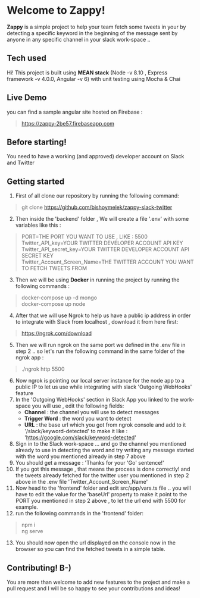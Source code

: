 # Welcome to Zappy!

**Zappy** is a simple project to help your team fetch some tweets in your by detecting a specific keyword in the beginning of the message sent by anyone in any specific channel in your slack work-space  ..

## Tech used
Hi! This project is built using **MEAN stack** (Node -v 8.10 , Express framework -v 4.0.0, Angular -v 6) with unit testing using Mocha & Chai

## Live Demo
you can find a sample angular site hosted on Firebase :

> https://zappy-2be57.firebaseapp.com

## Before starting!
You need to have a working (and approved) developer account on Slack and Twitter

## Getting started

 1. First of all clone our repository by running the following command:
> git clone https://github.com/bishoymelek/zappy-slack-twitter
2.  Then inside the 'backend' folder , We will create a file '.env' with some variables like this :
> PORT=THE PORT YOU WANT TO USE , LIKE : 5500  
> Twitter_API_key=YOUR TWITTER DEVELOPER ACCOUNT API KEY  
> Twitter_API_secret_key=YOUR TWITTER DEVELOPER ACCOUNT API SECRET KEY  
> Twitter_Account_Screen_Name=THE TWITTER ACCOUNT YOU WANT TO FETCH TWEETS FROM  

 3. Then we will be using **Docker** in running the project by running the following commands :
 > docker-compose up -d mongo  
 > docker-compose up node
 4. After that we will use Ngrok to help us have a public ip address in order to integrate with Slack from localhost , download it from here first:
 > https://ngrok.com/download
 5. Then we will run ngrok on the same port we defined in the .env file in step 2 .. so let's run the following command in the same folder of the ngrok app :
 > ./ngrok http 5500
 6. Now ngrok is pointing our local server instance for the node app to a public IP to let us use while integrating with slack 'Outgoing WebHooks' feature
 7. In the 'Outgoing WebHooks' section in Slack App you linked to the work-space you will use , edit the following fields:
	- **Channel** : the channel you will use to detect messages
	- **Trigger Word** : the word you want to detect
	- **URL** : the base url which you got from ngrok console and add to it '/slack/keyword-detected' to make it like : 'https://google.com/slack/keyword-detected'
 8. Sign in to the Slack work-space ... and go the channel you mentioned already to use in detecting the word and try writing any message started with the word you mentioned already in step 7 above
 9. You should get a message : 'Thanks for your 'Go' sentence!'
 10. If you got this message , that means the process is done correctly! and the tweets already fetched for the twitter user you mentioned in step 2 above in the .env file 'Twitter_Account_Screen_Name'
 11. Now head to the 'frontend' folder and edit src/app/vars.ts file .. you will have to edit the value for the 'baseUrl' property to make it point to the PORT you mentioned in step 2 above , to let the url end with 5500 for example.
 12. run the following commands in the 'frontend' folder:
 > npm i  
 > ng serve
 13. You should now open the url displayed on the console now in the browser so you can find the fetched tweets in a simple table.

## Contributing! B-)
You are more than welcome to add new features to the project and make a pull request and I will be so happy to see your contributions and ideas!
```
